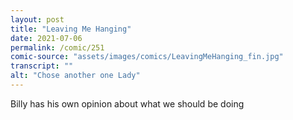 ```yaml
---
layout: post
title: "Leaving Me Hanging"
date: 2021-07-06
permalink: /comic/251
comic-source: "assets/images/comics/LeavingMeHanging_fin.jpg"
transcript: ""
alt: "Chose another one Lady"
---
```

Billy has his own opinion about what we should be doing
